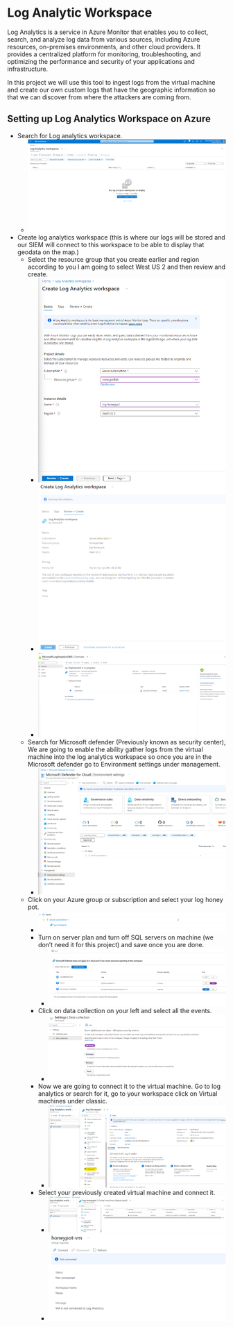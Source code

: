 # Log Analytic Workspace

Log Analytics is a service in Azure Monitor that enables you to collect, search, and analyze log data from various sources, including Azure resources, on-premises environments, and other cloud providers. It provides a centralized platform for monitoring, troubleshooting, and optimizing the performance and security of your applications and infrastructure. 

In this project we will use this tool to ingest logs from the virtual machine and create our own custom logs that have the geographic information so that we can discover from where the attackers are coming from. 

## Setting up Log Analytics Workspace on Azure 

- Search for Log analytics workspace. 
  - ![](LAimg/LA1.png)
- Create log analytics workspace (this is where our logs will be stored and our SIEM will connect to this workspace to be able to display that geodata on the map.) 
  - Select the resource group that you create earlier and region according to you I am going to select West US 2 and then review and create.
    - ![](LAimg/LA2.png)
    - ![](LAimg/LA3.png)
    - ![](LAimg/LA4.png)
  - Search for Microsoft defender (Previously known as security center), We are going to enable the ability gather logs from the virtual machine into the log analytics workspace so once you are in the Microsoft defender go to Environment settings under management. 
    - ![](LAimg/LA5.png)
  - Click on your Azure group or subscription and select your log honey pot. 
    - ![](LAimg/LA6.png)
    - Turn on server plan and turn off SQL servers on machine (we don’t need it for this project) and save once you are done. 
      - ![](LAimg/LA7.png)
    - Click on data collection on your left and select all the events.
      - ![](LAimg/LA8.png)
    - Now we are going to connect it to the virtual machine. Go to log analytics or search for it, go to your workspace click on Virtual machines under classic.
      - ![](LAimg/LA9.png)
    - Select your previously created virtual machine and connect it.
      -  ![](LAimg/LA10.png)
      -  ![](LAimg/LA11.png)
     